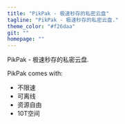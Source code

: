 ```yaml
---
title: "PikPak - 极速秒存的私密云盘"
tagline: "PikPak - 极速秒存的私密云盘."
theme_color: "#f26daa"
git: ""
homepage: ""
---
```


PikPak - 极速秒存的私密云盘. 

PikPak comes with:

- 不限速
- 可离线
- 资源自由
- 10T空间